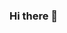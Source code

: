 ### Hi there 👋

<!--
**cristianRivas20/cristianRivas20** is a ✨ _special_ ✨ repository because its `README.md` (this file) appears on your GitHub profile.

[![My Skills](https://skillicons.dev/icons?i=html,css,sass,bootstrap,js,jquery,react,redux,nextjs)](https://skillicons.dev)
